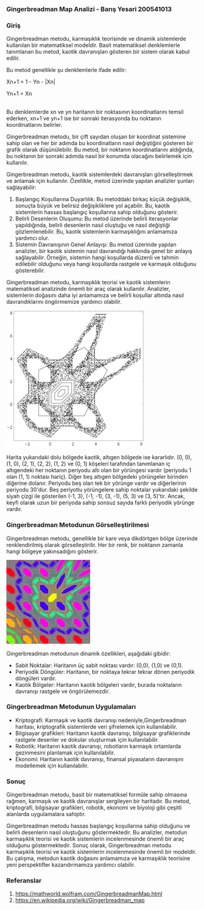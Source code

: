 ### Gingerbreadman Map Analizi - Barış Yesari 200541013


### Giriş
Gingerbreadman metodu, karmaşıklık teorisinde ve dinamik sistemlerde kullanılan bir matematiksel modeldir. Basit matematiksel denklemlerle tanımlanan bu metod, kaotik davranışları gösteren bir sistem olarak kabul edilir.

Bu metod genellikle şu denklemlerle ifade edilir:  
    <p> Xn+1 = 1 - Yn - |Xn| </p>
    <p> Yn+1 = Xn </p>  
Bu denklemlerde xn ve yn haritanın bir noktasının koordinatlarını temsil ederken, xn+1 ve yn+1 ise bir sonraki iterasyonda bu noktanın koordinatlarını belirler.

Gingerbreadman metodu, bir çift sayıdan oluşan bir koordinat sistemine sahip olan ve her bir adımda bu koordinatların nasıl değiştiğini gösteren bir grafik olarak düşünülebilir. Bu metod, bir noktanın koordinatlarını aldığında, bu noktanın bir sonraki adımda nasıl bir konumda olacağını belirlemek için kullanılır.

Gingerbreadman metodu, kaotik sistemlerdeki davranışları görselleştirmek ve anlamak için kullanılır. Özellikle, metod üzerinde yapılan analizler şunları sağlayabilir:
1.	Başlangıç Koşullarına Duyarlılık: Bu metoddaki birkaç küçük değişiklik, sonuçta büyük ve belirsiz değişikliklere yol açabilir. Bu, kaotik sistemlerin hassas başlangıç koşullarına sahip olduğunu gösterir.
2.	Belirli Desenlerin Oluşumu: Bu metod üzerinde belirli iterasyonlar yapıldığında, belirli desenlerin nasıl oluştuğu ve nasıl değiştiği gözlemlenebilir. Bu, kaotik sistemlerin karmaşıklığını anlamamıza yardımcı olur.
3.	Sistemin Davranışının Genel Anlayışı: Bu metod üzerinde yapılan analizler, bir kaotik sistemin nasıl davrandığı hakkında genel bir anlayış sağlayabilir. Örneğin, sistemin hangi koşullarda düzenli ve tahmin edilebilir olduğunu veya hangi koşullarda rastgele ve karmaşık olduğunu gösterebilir.


Gingerbreadman metodu, karmaşıklık teorisi ve kaotik sistemlerin matematiksel analizinde önemli bir araç olarak kullanılır. Analizler, sistemlerin doğasını daha iyi anlamamıza ve belirli koşullar altında nasıl davrandıklarını öngörmemize yardımcı olabilir.

  
![alt text](./GingerbreadmanMap_1000.jpg)

Harita yukarıdaki dolu bölgede kaotik, altıgen bölgede ise kararlıdır. (0, 0), (1, 0), (2, 1), (2, 2), (1, 2) ve (0, 1) köşeleri tarafından tanımlanan iç altıgendeki her noktanın periyodu altı olan bir yörüngesi vardır (periyodu 1 olan (1, 1) noktası hariç). Diğer beş altıgen bölgedeki yörüngeler birinden diğerine dolanır. Periyodu beş olan tek bir yörünge vardır ve diğerlerinin periyodu 30'dur. Beş periyotlu yörüngelere sahip noktalar yukarıdaki şekilde siyah çizgi ile gösterilen (-1, 3), (-1, -1), (3, -1), (5, 3) ve (3, 5)'tir. Ancak, keyfi olarak uzun bir periyoda sahip sonsuz sayıda farklı periyodik yörünge vardır.


### Gingerbreadman Metodunun Görselleştirilmesi

Gingerbreadman metodu, genellikle bir kare veya dikdörtgen bölge üzerinde renklendirilmiş olarak görselleştirilir. Her bir renk, bir noktanın zamanla hangi bölgeye yakınsadığını gösterir.

![alt text](./gb1.png)   


Gingerbreadman metodunun dinamik özellikleri, aşağıdaki gibidir:  
-	Sabit Noktalar: Haritanın üç sabit noktası vardır: (0,0), (1,0) ve (0,1).
-	Periyodik Döngüler: Haritanın, bir noktaya tekrar tekrar dönen periyodik döngüleri vardır.
-	Kaotik Bölgeler: Haritanın kaotik bölgeleri vardır, burada noktaların davranışı rastgele ve öngörülemezdir.


### Gingerbreadman Metodunun Uygulamaları
-	Kriptografi: Karmaşık ve kaotik davranışı nedeniyle,Gingerbreadman haritası, kriptografik sistemlerde veri şifrelemek için kullanılabilir.
-	Bilgisayar grafikleri: Haritanın kaotik davranışı, bilgisayar grafiklerinde rastgele desenler ve dokular oluşturmak için kullanılabilir.
-	Robotik: Haritanın kaotik davranışı, robotların karmaşık ortamlarda gezinmesini planlamak için kullanılabilir.
-	Ekonomi: Haritanın kaotik davranışı, finansal piyasaların davranışını modellemek için kullanılabilir.


### Sonuç
Gingerbreadman metodu, basit bir matematiksel formüle sahip olmasına rağmen, karmaşık ve kaotik davranışlar sergileyen bir haritadır. Bu metod, kriptografi, bilgisayar grafikleri, robotik, ekonomi ve biyoloji gibi çeşitli alanlarda uygulamalara sahiptir.

Gingerbreadman metodu hassas başlangıç koşullarına sahip olduğunu ve belirli desenlerin nasıl oluştuğunu göstermektedir. Bu analizler, metodun karmaşıklık teorisi ve kaotik sistemlerin incelenmesinde önemli bir araç olduğunu göstermektedir. Sonuç olarak, Gingerbreadman metodu karmaşıklık teorisi ve kaotik sistemlerin incelenmesinde önemli bir modeldir. Bu çalışma, metodun kaotik doğasını anlamamıza ve karmaşıklık teorisine yeni perspektifler kazandırmamıza yardımcı olabilir.


### Referanslar
1. https://mathworld.wolfram.com/GingerbreadmanMap.html
2. https://en.wikipedia.org/wiki/Gingerbreadman_map
